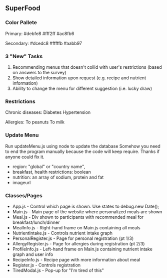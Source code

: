 ## SuperFood

### Color Pallete
Primary:
#debfe8 
#fff2ff
#ac8fb6

Secondary:
#dcedc8
#fffffb
#aabb97

### 3 "New" Tasks
1. Recommending menus that doesn't collid with user's restrictions (based on answers to the survey)
2. Show detailed information upon request (e.g. recipe and nutrient information)
3. Ability to change the menu for different suggestion (i.e. lucky draw)


### Restrictions
Chronic diseases:
Diabetes
Hypertension

Allergies:
To peanuts
To milk


### Update Menu
<!-- To install firebase admin npm package, run: $npm install firebase-admin --save -->
Run updateMenu.js using node to update the database
Somehow you need to end the program manually because the code will keep require. Thanks if anyone could fix it.

* region: "global" or "country name",
* breakfast, health restrictions: boolean
* nutrition: an array of sodium, protein and fat
* imageurl


### Classes/Pages

* App.js - Control which page is shown. Use states to debug.new Date();
* Main.js - Main page of the website where personalized meals are shown
* Meal.js - Div shown to participants with recommended meal for breakfast/lunch/dinner
* MealInfo.js - Right-hand frame on Main.js containing all meals
* NutrientIntake.js - Controls nutrient intake graph
* PersonalRegister.js - Page for personal registration (pt 1/3)
* AllergyRegister.js - Page for allergies during registration (pt 2/3)
* ProfileInfo.js - Left-hand frame on Main.js containing nutrient intake graph and user info
* RecipeInfo.js - Recipe page with more information about meal
* Register.js - Controls registration
* TiredModal.js - Pop-up for "I'm tired of this"

<!-- This project was bootstrapped with [Create React App](https://github.com/facebook/create-react-app).

## Available Scripts

In the project directory, you can run:

### `npm start`

Runs the app in the development mode.<br />
Open [http://localhost:3000](http://localhost:3000) to view it in the browser.

The page will reload if you make edits.<br />
You will also see any lint errors in the console.

### `npm test`

Launches the test runner in the interactive watch mode.<br />
See the section about [running tests](https://facebook.github.io/create-react-app/docs/running-tests) for more information.

### `npm run build`

Builds the app for production to the `build` folder.<br />
It correctly bundles React in production mode and optimizes the build for the best performance.

The build is minified and the filenames include the hashes.<br />
Your app is ready to be deployed!

See the section about [deployment](https://facebook.github.io/create-react-app/docs/deployment) for more information.

### `npm run eject`

**Note: this is a one-way operation. Once you `eject`, you can’t go back!**

If you aren’t satisfied with the build tool and configuration choices, you can `eject` at any time. This command will remove the single build dependency from your project.

Instead, it will copy all the configuration files and the transitive dependencies (webpack, Babel, ESLint, etc) right into your project so you have full control over them. All of the commands except `eject` will still work, but they will point to the copied scripts so you can tweak them. At this point you’re on your own.

You don’t have to ever use `eject`. The curated feature set is suitable for small and middle deployments, and you shouldn’t feel obligated to use this feature. However we understand that this tool wouldn’t be useful if you couldn’t customize it when you are ready for it.

## Learn More

You can learn more in the [Create React App documentation](https://facebook.github.io/create-react-app/docs/getting-started).

To learn React, check out the [React documentation](https://reactjs.org/).

### Code Splitting

This section has moved here: https://facebook.github.io/create-react-app/docs/code-splitting

### Analyzing the Bundle Size

This section has moved here: https://facebook.github.io/create-react-app/docs/analyzing-the-bundle-size

### Making a Progressive Web App

This section has moved here: https://facebook.github.io/create-react-app/docs/making-a-progressive-web-app

### Advanced Configuration

This section has moved here: https://facebook.github.io/create-react-app/docs/advanced-configuration

### Deployment

This section has moved here: https://facebook.github.io/create-react-app/docs/deployment

### `npm run build` fails to minify

This section has moved here: https://facebook.github.io/create-react-app/docs/troubleshooting#npm-run-build-fails-to-minify
 -->
